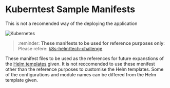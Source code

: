 # Kuberntest Sample Manifests

This is not a recomended way of the deploying the application

![Kubernetes](https://miro.medium.com/max/321/1*mYleeQNdCj-4KOgMaCR_3Q.jpeg) <br>

> :reminder: **These manifests to be used for reference purposes only**: Please refere: [k8s-helm/tech-challenge](https://github.com/krishanthisera/TechChallengeApp/tree/master/k8s-helm/tech-challenge)

These manifest files to be used as the references for future expanstions of the [Helm templates](https://github.com/krishanthisera/TechChallengeApp/tree/master/k8s-helm/tech-challenge/templates) given.
It is not reccomended to use these menifest other than the reference purposes to customise the Helm templates.
Some of the configurations and module names can be differed from the Helm template given.